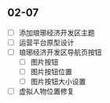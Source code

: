 ## 02-07

- [ ] 添加琅琊经济开发区主题
- [ ] 运营平台原型设计
- [ ] 琅琊经济开发区导航页按钮
	- [ ] 图片按钮
	- [ ] 图片按钮位置
	- [ ] 图片按钮大小设置
- [ ] 虚拟人物位置修复